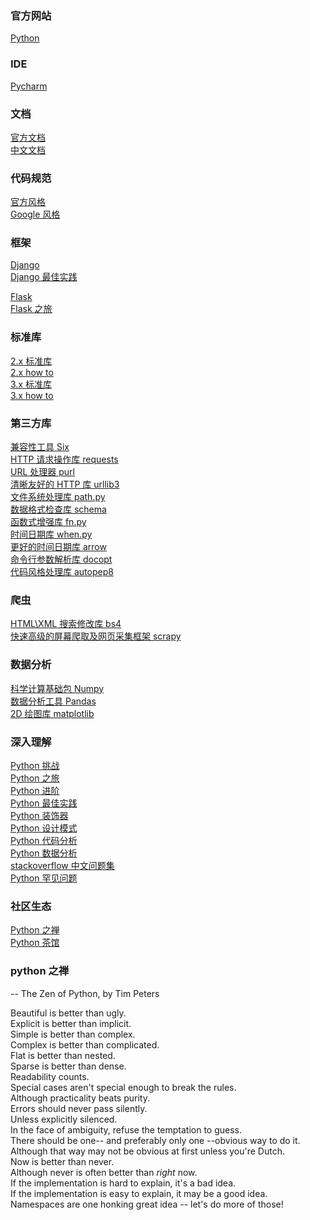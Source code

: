 

### 官方网站
[Python](https://www.python.org/)  

### IDE
[Pycharm](https://www.jetbrains.com/pycharm/)  

### 文档
[官方文档](https://docs.python.org/3/)  
[中文文档](http://docs.pythontab.com/)  

### 代码规范
[官方风格](https://www.python.org/dev/peps/pep-0008/)  
[Google 风格](http://zh-google-styleguide.readthedocs.io/en/latest/google-python-styleguide/) 

### 框架
[Django](https://www.djangoproject.com/)  
[Django 最佳实践](https://github.com/yangyubo/zh-django-best-practices/blob/master/readme.rst)   

[Flask](http://flask.pocoo.org/)  
[Flask 之旅](http://spacewander.github.io/explore-flask-zh/) 

### 标准库
[2.x 标准库](https://docs.python.org/2/library/)  
[2.x how to](https://docs.python.org/2/howto/)  
[3.x 标准库](https://docs.python.org/3/library/)  
[3.x how to](https://docs.python.org/3/howto/)  

### 第三方库
[兼容性工具 Six](http://pythonhosted.org/six/)  
[HTTP 请求操作库 requests](https://github.com/kennethreitz/requests)  
[URL 处理器 purl](https://github.com/codeinthehole/purl)  
[清晰友好的 HTTP 库 urllib3](https://github.com/shazow/urllib3)  
[文件系统处理库 path.py](https://github.com/jaraco/path.py)  
[数据格式检查库 schema](https://github.com/halst/schema)  
[函数式增强库 fn.py](https://github.com/kachayev/fn.py)  
[时间日期库 when.py](https://github.com/dirn/When.py)  
[更好的时间日期库 arrow](https://github.com/crsmithdev/arrow)  
[命令行参数解析库 docopt](https://github.com/docopt/docopt)  
[代码风格处理库 autopep8](https://github.com/hhatto/autopep8)  

### 爬虫
[HTML\XML 搜索修改库 bs4](https://www.crummy.com/software/BeautifulSoup/bs4/doc/)  
[快速高级的屏幕爬取及网页采集框架 scrapy](https://github.com/scrapy/scrapy)  

### 数据分析
[科学计算基础包 Numpy](http://www.numpy.org/)  
[数据分析工具 Pandas](http://pandas.pydata.org/)  
[2D 绘图库 matplotlib](https://matplotlib.org/)  

### 深入理解  
[Python 挑战](http://www.pythonchallenge.com/)  
[Python 之旅](http://funhacks.net/explore-python/)  
[Python 进阶](http://interpy.eastlakeside.com/)  
[Python 最佳实践](http://pythonguidecn.readthedocs.io/zh/latest/)  
[Python 装饰器](https://www.zhihu.com/question/26930016/)  
[Python 设计模式](https://github.com/faif/python-patterns)  
[Python 代码分析](http://www.pythontutor.com/)  
[Python 数据分析](https://github.com/BrambleXu/pydata-notebook)  
[stackoverflow 中文问题集](https://taizilongxu.gitbooks.io/stackoverflow-about-python/content/index.html)  
[Python 罕见问题](http://norvig.com/python-iaq.html)  

### 社区生态
[Python 之禅](https://foofish.net/)  
[Python 茶馆](https://pythoncaff.com/)  

### python 之禅
-- The Zen of Python, by Tim Peters  

Beautiful is better than ugly.  
Explicit is better than implicit.  
Simple is better than complex.  
Complex is better than complicated.  
Flat is better than nested.  
Sparse is better than dense.  
Readability counts.  
Special cases aren't special enough to break the rules.  
Although practicality beats purity.  
Errors should never pass silently.  
Unless explicitly silenced.  
In the face of ambiguity, refuse the temptation to guess.  
There should be one-- and preferably only one --obvious way to do it.  
Although that way may not be obvious at first unless you're Dutch.  
Now is better than never.  
Although never is often better than *right* now.  
If the implementation is hard to explain, it's a bad idea.  
If the implementation is easy to explain, it may be a good idea.  
Namespaces are one honking great idea -- let's do more of those!  

